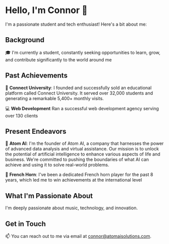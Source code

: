 # Hello, I'm Connor 👋

I'm a passionate student and tech enthusiast! Here's a bit about me:

## Background

🎓 I'm currently a student, constantly seeking opportunities to learn, grow, and contribute significantly to the world around me

## Past Achievements

🚀 **Connect University**:
I founded and successfully sold an educational platform called Connect University. It served over 32,000 students and generating a remarkable 5,400+ monthly visits. 

💻 **Web Development**
Ran a successful web development agency serving over 130 clients

## Present Endeavors


🤖 **Atom AI**:
I'm the founder of Atom AI, a company that harnesses the power of advanced data analysis and virtual assistance. Our mission is to unlock the potential of artificial intelligence to enhance various aspects of life and business. We're committed to pushing the boundaries of what AI can achieve and using it to solve real-world problems.

📯 **French Horn**:
I've been a dedicated French horn player for the past 8 years, which led me to win achievements at the international level

## What I'm Passionate About

I'm deeply passionate about music, technology, and innovation. 

## Get in Touch

📫 You can reach out to me via email at [connor@atomaisolutions.com](mailto:connor@atomaisolutions.com).

